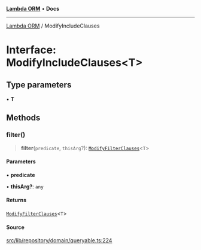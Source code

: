 [**Lambda ORM**](../README.md) • **Docs**

***

[Lambda ORM](../README.md) / ModifyIncludeClauses

# Interface: ModifyIncludeClauses\<T\>

## Type parameters

• **T**

## Methods

### filter()

> **filter**(`predicate`, `thisArg`?): [`ModifyFilterClauses`](ModifyFilterClauses.md)\<`T`\>

#### Parameters

• **predicate**

• **thisArg?**: `any`

#### Returns

[`ModifyFilterClauses`](ModifyFilterClauses.md)\<`T`\>

#### Source

[src/lib/repository/domain/queryable.ts:224](https://github.com/lambda-orm/lambdaorm-base/blob/aa369ded9e7763a31678c0168646a8ee1291b500/src/lib/repository/domain/queryable.ts#L224)
